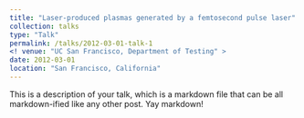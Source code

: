 ```yaml
---
title: "Laser-produced plasmas generated by a femtosecond pulse laser"
collection: talks
type: "Talk"
permalink: /talks/2012-03-01-talk-1
<! venue: "UC San Francisco, Department of Testing" >
date: 2012-03-01
location: "San Francisco, California"
---
```


This is a description of your talk, which is a markdown file that can be all markdown-ified like any other post. Yay markdown!
